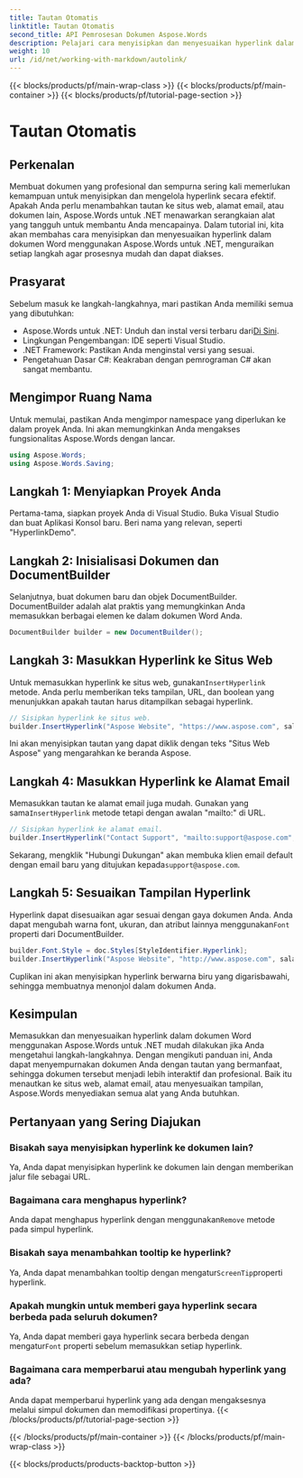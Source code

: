 ```yaml
---
title: Tautan Otomatis
linktitle: Tautan Otomatis
second_title: API Pemrosesan Dokumen Aspose.Words
description: Pelajari cara menyisipkan dan menyesuaikan hyperlink dalam dokumen Word menggunakan Aspose.Words untuk .NET dengan panduan terperinci ini. Sempurnakan dokumen Anda dengan mudah.
weight: 10
url: /id/net/working-with-markdown/autolink/
---
```


{{< blocks/products/pf/main-wrap-class >}}
{{< blocks/products/pf/main-container >}}
{{< blocks/products/pf/tutorial-page-section >}}

# Tautan Otomatis

## Perkenalan

Membuat dokumen yang profesional dan sempurna sering kali memerlukan kemampuan untuk menyisipkan dan mengelola hyperlink secara efektif. Apakah Anda perlu menambahkan tautan ke situs web, alamat email, atau dokumen lain, Aspose.Words untuk .NET menawarkan serangkaian alat yang tangguh untuk membantu Anda mencapainya. Dalam tutorial ini, kita akan membahas cara menyisipkan dan menyesuaikan hyperlink dalam dokumen Word menggunakan Aspose.Words untuk .NET, menguraikan setiap langkah agar prosesnya mudah dan dapat diakses.

## Prasyarat

Sebelum masuk ke langkah-langkahnya, mari pastikan Anda memiliki semua yang dibutuhkan:

-  Aspose.Words untuk .NET: Unduh dan instal versi terbaru dari[Di Sini](https://releases.aspose.com/words/net/).
- Lingkungan Pengembangan: IDE seperti Visual Studio.
- .NET Framework: Pastikan Anda menginstal versi yang sesuai.
- Pengetahuan Dasar C#: Keakraban dengan pemrograman C# akan sangat membantu.

## Mengimpor Ruang Nama

Untuk memulai, pastikan Anda mengimpor namespace yang diperlukan ke dalam proyek Anda. Ini akan memungkinkan Anda mengakses fungsionalitas Aspose.Words dengan lancar.

```csharp
using Aspose.Words;
using Aspose.Words.Saving;
```

## Langkah 1: Menyiapkan Proyek Anda

Pertama-tama, siapkan proyek Anda di Visual Studio. Buka Visual Studio dan buat Aplikasi Konsol baru. Beri nama yang relevan, seperti "HyperlinkDemo".

## Langkah 2: Inisialisasi Dokumen dan DocumentBuilder

Selanjutnya, buat dokumen baru dan objek DocumentBuilder. DocumentBuilder adalah alat praktis yang memungkinkan Anda memasukkan berbagai elemen ke dalam dokumen Word Anda.

```csharp
DocumentBuilder builder = new DocumentBuilder();
```

## Langkah 3: Masukkan Hyperlink ke Situs Web

 Untuk memasukkan hyperlink ke situs web, gunakan`InsertHyperlink` metode. Anda perlu memberikan teks tampilan, URL, dan boolean yang menunjukkan apakah tautan harus ditampilkan sebagai hyperlink.

```csharp
// Sisipkan hyperlink ke situs web.
builder.InsertHyperlink("Aspose Website", "https://www.aspose.com", salah);
```

Ini akan menyisipkan tautan yang dapat diklik dengan teks "Situs Web Aspose" yang mengarahkan ke beranda Aspose.

## Langkah 4: Masukkan Hyperlink ke Alamat Email

 Memasukkan tautan ke alamat email juga mudah. Gunakan yang sama`InsertHyperlink` metode tetapi dengan awalan "mailto:" di URL.

```csharp
// Sisipkan hyperlink ke alamat email.
builder.InsertHyperlink("Contact Support", "mailto:support@aspose.com", false);
```

 Sekarang, mengklik "Hubungi Dukungan" akan membuka klien email default dengan email baru yang ditujukan kepada`support@aspose.com`.

## Langkah 5: Sesuaikan Tampilan Hyperlink

Hyperlink dapat disesuaikan agar sesuai dengan gaya dokumen Anda. Anda dapat mengubah warna font, ukuran, dan atribut lainnya menggunakan`Font` properti dari DocumentBuilder.

```csharp
builder.Font.Style = doc.Styles[StyleIdentifier.Hyperlink];
builder.InsertHyperlink("Aspose Website", "http://www.aspose.com", salah);
```

Cuplikan ini akan menyisipkan hyperlink berwarna biru yang digarisbawahi, sehingga membuatnya menonjol dalam dokumen Anda.

## Kesimpulan

Memasukkan dan menyesuaikan hyperlink dalam dokumen Word menggunakan Aspose.Words untuk .NET mudah dilakukan jika Anda mengetahui langkah-langkahnya. Dengan mengikuti panduan ini, Anda dapat menyempurnakan dokumen Anda dengan tautan yang bermanfaat, sehingga dokumen tersebut menjadi lebih interaktif dan profesional. Baik itu menautkan ke situs web, alamat email, atau menyesuaikan tampilan, Aspose.Words menyediakan semua alat yang Anda butuhkan.

## Pertanyaan yang Sering Diajukan

### Bisakah saya menyisipkan hyperlink ke dokumen lain?
Ya, Anda dapat menyisipkan hyperlink ke dokumen lain dengan memberikan jalur file sebagai URL.

### Bagaimana cara menghapus hyperlink?
 Anda dapat menghapus hyperlink dengan menggunakan`Remove` metode pada simpul hyperlink.

### Bisakah saya menambahkan tooltip ke hyperlink?
 Ya, Anda dapat menambahkan tooltip dengan mengatur`ScreenTip`properti hyperlink.

### Apakah mungkin untuk memberi gaya hyperlink secara berbeda pada seluruh dokumen?
 Ya, Anda dapat memberi gaya hyperlink secara berbeda dengan mengatur`Font` properti sebelum memasukkan setiap hyperlink.

### Bagaimana cara memperbarui atau mengubah hyperlink yang ada?
Anda dapat memperbarui hyperlink yang ada dengan mengaksesnya melalui simpul dokumen dan memodifikasi propertinya.
{{< /blocks/products/pf/tutorial-page-section >}}

{{< /blocks/products/pf/main-container >}}
{{< /blocks/products/pf/main-wrap-class >}}

{{< blocks/products/products-backtop-button >}}
